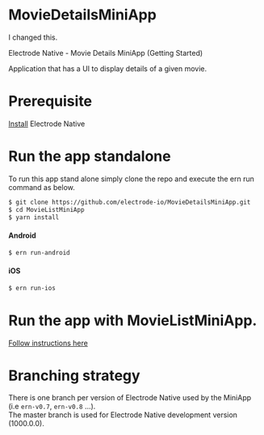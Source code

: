# MovieDetailsMiniApp

I changed this.

Electrode Native - Movie Details MiniApp (Getting Started)

Application that has a UI to display details of a given movie.

# Prerequisite

[Install](https://www.gitbook.com/book/electrode/electrode-native/details) Electrode Native

# Run the app standalone
To run this app stand alone simply clone the repo and execute the ern run command as below.

```bash
$ git clone https://github.com/electrode-io/MovieDetailsMiniApp.git
$ cd MovieListMiniApp
$ yarn install
```

#### Android

```bash
$ ern run-android
```

#### iOS

```bash
$ ern run-ios
```

# Run the app with MovieListMiniApp.

 [Follow instructions here](https://github.com/electrode-io/MovieListMiniApp#run-the-app-with-moviedetailsminiapp)

# Branching strategy

There is one branch per version of Electrode Native used by the MiniApp (i.e `ern-v0.7`, `ern-v0.8` ...).  
The master branch is used for Electrode Native development version (1000.0.0). 
